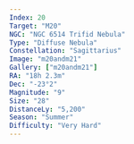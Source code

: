 ```yaml
---
Index: 20
Target: "M20"
NGC: "NGC 6514 Trifid Nebula"
Type: "Diffuse Nebula"
Constellation: "Sagittarius"
Image: "m20andm21"
Gallery: ["m20andm21"]
RA: "18h 2.3m"
Dec: "-23°2"
Magnitude: "9"
Size: "28"
DistanceLy: "5,200"
Season: "Summer"
Difficulty: "Very Hard"
---
```

